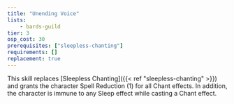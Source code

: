 ```yaml
---
title: "Unending Voice"
lists:
    - bards-guild
tier: 3
osp_cost: 30
prerequisites: ["sleepless-chanting"]
requirements: []
replacement: true
---
```

This skill replaces [Sleepless Chanting]({{< ref "sleepless-chanting" >}}) and grants the character Spell Reduction (1) for all Chant effects. In addition, the character is immune to any Sleep effect while casting a Chant effect.